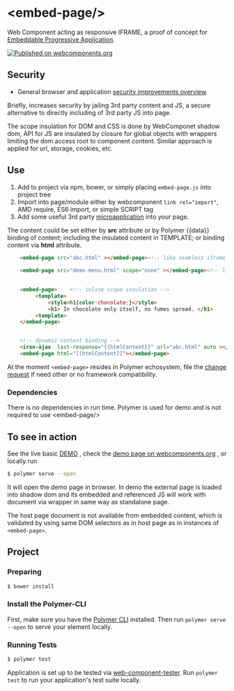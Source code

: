 # \<embed-page/\>
Web Component acting as responsive IFRAME, a proof of concept for 
[Embeddable Progressive Application](https://github.com/EPA-WG/EPA-concept).

[![Published on webcomponents.org](https://img.shields.io/badge/webcomponents.org-published-blue.svg)](https://www.webcomponents.org/element/EPA-WG/embed-page)

## Security
* General browser and application [security improvements overview](security.md).
 
Briefly, increases security by jailing 3rd party content and JS, a secure alternative to directly including of 3rd party 
JS into page.
 
The scope insulation for DOM and CSS is done by WebComponet shadow dom, API for JS 
are insulated by closure for global objects with wrappers limiting the dom access root 
to component content. Similar approach is applied for url, storage, cookies, etc. 

## Use
1. Add to project via npm, bower, or simply placing `embed-page.js` into project tree
2. Import into page/module either by webcomponent `link rel="import"`, AMD require, ES6 import, or simple SCRIPT tag
3. Add some useful 3rd party [microapplication](https://github.com/EPA-WG/EPA-concept/blob/master/microapplication.md) into your page.

The content could be set either by **src** attribute or by Polymer {{data}} binding of content;
including the insulated content in TEMPLATE; or binding content via **html** attribute.
```html
    <embed-page src="abc.html" ></embed-page><!-- like seamless iframe -->
    
    <embed-page src="demo-menu.html" scope="none" ></embed-page><!-- like html import, no insulation -->
    

    <embed-page>    <!-- inline scope insulation -->
         <template>
             <style>h1{color:chocolate;}</style>
             <h1> In chocolate only itself, no fumes spread. </h1>
         <template>
    </embed-page>


    <!-- dynamic content binding -->
    <iron-ajax  last-response="{{htmlContent}}" url="abc.html" auto ></iron-ajax>
    <embed-page html="[[htmlContent]]"></embed-page>    
```

At the moment ``` <embed-page> ``` resides in Polymer echosystem, file the 
[change request](https://github.com/EPA-WG/embed-page/issues) if need other or no framework compatibility.

### Dependencies
There is no dependencies in run time. Polymer is used for demo and is not required to use \<embed-page/\>


## To see in action 
See the live basic [DEMO](https://raw-dot-custom-elements.appspot.com/EPA-WG/embed-page/v0.0.8/embed-page/demo/index.html)
, check the [demo page on webcomponents.org](https://www.webcomponents.org/element/EPA-WG/embed-page/demo/demo/index.html)
, or locally run
```bash
$ polymer serve --open
```
It will open the demo page in browser. 
In demo the external page is loaded into shadow dom and its embedded and referenced JS
will work with document via wrapper in same way as standalone page. 

The host page document is not available from embedded content, which is validated by using 
same DOM selectors as in host page as in instances of  ``` <embed-page> ```.


## Project
### Preparing
```bash
$ bower install
```
### Install the Polymer-CLI

First, make sure you have the [Polymer CLI](https://www.npmjs.com/package/polymer-cli) installed. 
Then run `polymer serve --open` to serve your element locally.

### Running Tests

```bash
$ polymer test
```

Application is set up to be tested via 
[web-component-tester](https://github.com/Polymer/web-component-tester). 
Run `polymer test` to run your application's test suite locally.
